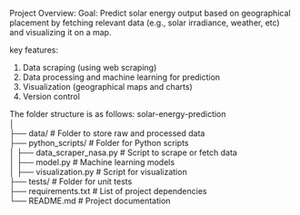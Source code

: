 Project Overview:
Goal: Predict solar energy output based on geographical placement by fetching relevant data (e.g., solar irradiance, weather, etc) and visualizing it on a map.

key features:
1) Data scraping (using web scraping)
2) Data processing and machine learning for prediction
3) Visualization (geographical maps and charts)
4) Version control

The folder structure is as follows:
solar-energy-prediction <br/>
│<br/>
├── data/                     # Folder to store raw and processed data<br/>
├── python_scripts/           # Folder for Python scripts<br/>
│   ├── data_scraper_nasa.py  # Script to scrape or fetch data<br/>
│   ├── model.py              # Machine learning models <br/>
│   ├── visualization.py      # Script for visualization <br/>
├── tests/                    # Folder for unit tests<br/>
├── requirements.txt          # List of project dependencies<br/>
└── README.md                 # Project documentation<br/>
